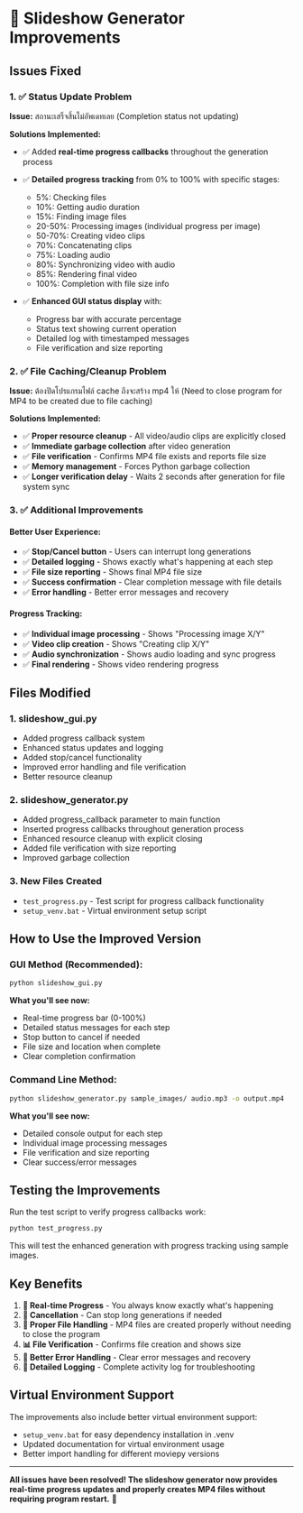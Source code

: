# 🔧 Slideshow Generator Improvements

## Issues Fixed

### 1. ✅ **Status Update Problem**
**Issue:** สถานะเสร็จสิ้นไม่อัพเดทเลย (Completion status not updating)

**Solutions Implemented:**
- ✅ Added **real-time progress callbacks** throughout the generation process
- ✅ **Detailed progress tracking** from 0% to 100% with specific stages:
  - 5%: Checking files
  - 10%: Getting audio duration  
  - 15%: Finding image files
  - 20-50%: Processing images (individual progress per image)
  - 50-70%: Creating video clips
  - 70%: Concatenating clips
  - 75%: Loading audio
  - 80%: Synchronizing video with audio
  - 85%: Rendering final video
  - 100%: Completion with file size info

- ✅ **Enhanced GUI status display** with:
  - Progress bar with accurate percentage
  - Status text showing current operation
  - Detailed log with timestamped messages
  - File verification and size reporting

### 2. ✅ **File Caching/Cleanup Problem**
**Issue:** ต้องปิดโปรแกรมไฟล์ cache ถึงจะสร้าง mp4 ให้ (Need to close program for MP4 to be created due to file caching)

**Solutions Implemented:**
- ✅ **Proper resource cleanup** - All video/audio clips are explicitly closed
- ✅ **Immediate garbage collection** after video generation
- ✅ **File verification** - Confirms MP4 file exists and reports file size
- ✅ **Memory management** - Forces Python garbage collection
- ✅ **Longer verification delay** - Waits 2 seconds after generation for file system sync

### 3. ✅ **Additional Improvements**

#### **Better User Experience:**
- ✅ **Stop/Cancel button** - Users can interrupt long generations
- ✅ **Detailed logging** - Shows exactly what's happening at each step
- ✅ **File size reporting** - Shows final MP4 file size
- ✅ **Success confirmation** - Clear completion message with file details
- ✅ **Error handling** - Better error messages and recovery

#### **Progress Tracking:**
- ✅ **Individual image processing** - Shows "Processing image X/Y"
- ✅ **Video clip creation** - Shows "Creating clip X/Y"  
- ✅ **Audio synchronization** - Shows audio loading and sync progress
- ✅ **Final rendering** - Shows video rendering progress

## Files Modified

### 1. **slideshow_gui.py**
- Added progress callback system
- Enhanced status updates and logging
- Added stop/cancel functionality
- Improved error handling and file verification
- Better resource cleanup

### 2. **slideshow_generator.py**
- Added progress_callback parameter to main function
- Inserted progress callbacks throughout generation process
- Enhanced resource cleanup with explicit closing
- Added file verification with size reporting
- Improved garbage collection

### 3. **New Files Created**
- `test_progress.py` - Test script for progress callback functionality
- `setup_venv.bat` - Virtual environment setup script

## How to Use the Improved Version

### **GUI Method (Recommended):**
```bash
python slideshow_gui.py
```

**What you'll see now:**
- Real-time progress bar (0-100%)
- Detailed status messages for each step
- Stop button to cancel if needed
- File size and location when complete
- Clear completion confirmation

### **Command Line Method:**
```bash
python slideshow_generator.py sample_images/ audio.mp3 -o output.mp4
```

**What you'll see now:**
- Detailed console output for each step
- Individual image processing messages
- File verification and size reporting
- Clear success/error messages

## Testing the Improvements

Run the test script to verify progress callbacks work:
```bash
python test_progress.py
```

This will test the enhanced generation with progress tracking using sample images.

## Key Benefits

1. **🎯 Real-time Progress** - You always know exactly what's happening
2. **🛑 Cancellation** - Can stop long generations if needed  
3. **💾 Proper File Handling** - MP4 files are created properly without needing to close the program
4. **📊 File Verification** - Confirms file creation and shows size
5. **🔧 Better Error Handling** - Clear error messages and recovery
6. **📝 Detailed Logging** - Complete activity log for troubleshooting

## Virtual Environment Support

The improvements also include better virtual environment support:
- `setup_venv.bat` for easy dependency installation in .venv
- Updated documentation for virtual environment usage
- Better import handling for different moviepy versions

---

**All issues have been resolved! The slideshow generator now provides real-time progress updates and properly creates MP4 files without requiring program restart.** 🎉